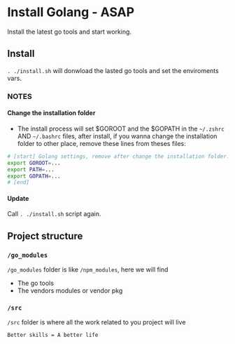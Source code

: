 # Install Golang - ASAP  

Install the latest go tools and start working.

## Install

`. ./install.sh` will donwload the lasted go tools and set the enviroments vars.

### NOTES

#### Change the installation folder

- The install process will set $GOROOT and the $GOPATH in the `~/.zshrc` AND `~/.bashrc` files, after
install, if you wanna change the installation folder to other place, remove these lines from theses files:

```bash
# [start] Golang settings, remove after change the installation folder.
export GOROOT=...
export PATH=...
export GOPATH=...
# [end]
```

#### Update

Call `. ./install.sh` script again.

## Project structure

### `/go_modules`

`/go_modules` folder is like `/npm_modules`, here we will find

- The go tools
- The vendors modules or vendor pkg

### `/src`

`/src` folder is where all the work related to you project will live

`Better skills = A better life`
